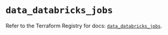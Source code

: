 # `data_databricks_jobs`

Refer to the Terraform Registry for docs: [`data_databricks_jobs`](https://registry.terraform.io/providers/databricks/databricks/1.57.0/docs/data-sources/jobs).
